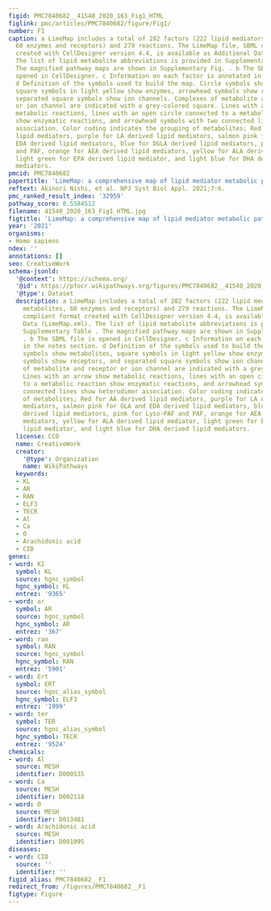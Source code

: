 ```yaml
---
figid: PMC7840682__41540_2020_163_Fig1_HTML
figlink: pmc/articles/PMC7840682/figure/Fig1/
number: F1
caption: a LimeMap includes a total of 282 factors (222 lipid mediators and metabolites,
  60 enzymes and receptors) and 279 reactions. The LimeMap file, SBML compliant format
  created with CellDesigner version 4.4, is available as Additional Data (LimeMap.xml).
  The list of lipid metabolite abbreviations is provided in Supplementary Table .
  The magnified pathway maps are shown in Supplementary Fig. . b The SBML file is
  opened in CellDesigner. c Information on each factor is annotated in the notes section.
  d Definition of the symbols used to build the map. Circle symbols show metabolites,
  square symbols in light yellow show enzymes, arrowhead symbols show receptors, and
  separated square symbols show ion channels. Complexes of metabolite and receptor
  or ion channel are indicated with a grey-colored square. Lines with an arrow show
  metabolic reactions, lines with an open circle connected to a metabolic reaction
  show enzymatic reactions, and arrowhead symbols with two connected lines show heterodimer
  association. Color coding indicates the grouping of metabolites; Red for AA derived
  lipid mediators, purple for LA derived lipid mediators, salmon pink for GLA and
  EDA derived lipid mediators, blue for DGLA derived lipid mediators, pink for Lyso-PAF
  and PAF, orange for AEA derived lipid mediators, yellow for ALA derived lipid mediator,
  light green for EPA derived lipid mediator, and light blue for DHA derived lipid
  mediators.
pmcid: PMC7840682
papertitle: 'LimeMap: a comprehensive map of lipid mediator metabolic pathways.'
reftext: Akinori Nishi, et al. NPJ Syst Biol Appl. 2021;7:6.
pmc_ranked_result_index: '32959'
pathway_score: 0.5584512
filename: 41540_2020_163_Fig1_HTML.jpg
figtitle: 'LimeMap: a comprehensive map of lipid mediator metabolic pathways'
year: '2021'
organisms:
- Homo sapiens
ndex: ''
annotations: []
seo: CreativeWork
schema-jsonld:
  '@context': https://schema.org/
  '@id': https://pfocr.wikipathways.org/figures/PMC7840682__41540_2020_163_Fig1_HTML.html
  '@type': Dataset
  description: a LimeMap includes a total of 282 factors (222 lipid mediators and
    metabolites, 60 enzymes and receptors) and 279 reactions. The LimeMap file, SBML
    compliant format created with CellDesigner version 4.4, is available as Additional
    Data (LimeMap.xml). The list of lipid metabolite abbreviations is provided in
    Supplementary Table . The magnified pathway maps are shown in Supplementary Fig.
    . b The SBML file is opened in CellDesigner. c Information on each factor is annotated
    in the notes section. d Definition of the symbols used to build the map. Circle
    symbols show metabolites, square symbols in light yellow show enzymes, arrowhead
    symbols show receptors, and separated square symbols show ion channels. Complexes
    of metabolite and receptor or ion channel are indicated with a grey-colored square.
    Lines with an arrow show metabolic reactions, lines with an open circle connected
    to a metabolic reaction show enzymatic reactions, and arrowhead symbols with two
    connected lines show heterodimer association. Color coding indicates the grouping
    of metabolites; Red for AA derived lipid mediators, purple for LA derived lipid
    mediators, salmon pink for GLA and EDA derived lipid mediators, blue for DGLA
    derived lipid mediators, pink for Lyso-PAF and PAF, orange for AEA derived lipid
    mediators, yellow for ALA derived lipid mediator, light green for EPA derived
    lipid mediator, and light blue for DHA derived lipid mediators.
  license: CC0
  name: CreativeWork
  creator:
    '@type': Organization
    name: WikiPathways
  keywords:
  - KL
  - AR
  - RAN
  - ELF3
  - TECR
  - Al
  - Ca
  - O
  - Arachidonic acid
  - CID
genes:
- word: KI
  symbol: KL
  source: hgnc_symbol
  hgnc_symbol: KL
  entrez: '9365'
- word: ar
  symbol: AR
  source: hgnc_symbol
  hgnc_symbol: AR
  entrez: '367'
- word: ran
  symbol: RAN
  source: hgnc_symbol
  hgnc_symbol: RAN
  entrez: '5901'
- word: Ert
  symbol: ERT
  source: hgnc_alias_symbol
  hgnc_symbol: ELF3
  entrez: '1999'
- word: ter
  symbol: TER
  source: hgnc_alias_symbol
  hgnc_symbol: TECR
  entrez: '9524'
chemicals:
- word: Al
  source: MESH
  identifier: D000535
- word: Ca
  source: MESH
  identifier: D002118
- word: O
  source: MESH
  identifier: D013481
- word: Arachidonic acid
  source: MESH
  identifier: D001095
diseases:
- word: CID
  source: ''
  identifier: ''
figid_alias: PMC7840682__F1
redirect_from: /figures/PMC7840682__F1
figtype: Figure
---
```

